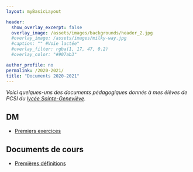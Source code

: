 ```yaml
---
layout: myBasicLayout

header:
  show_overlay_excerpt: false
  overlay_image: /assets/images/backgrounds/header_2.jpg
  #overlay_image: /assets/images/milky-way.jpg
  #caption: "" #Voie lactée"
  #overlay_filter: rgba(1, 17, 47, 0.2)
  #overlay_color: "#907ab3"

author_profile: no
permalink: /2020-2021/
title: "Documents 2020-2021"
---
```


*Voici quelques-uns des documents pédagogiques donnés à mes élèves de PCSI du [lycée Sainte-Geneviève](https://www.bginette.com).*



## DM
- [Premiers exercices](DM_2020_21_Exercices_generaux.pdf)


## Documents de cours
- [Premières définitions](premieres_definitions.pdf)
